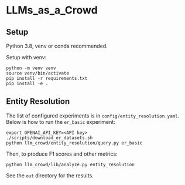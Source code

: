 # LLMs_as_a_Crowd

## Setup
Python 3.8, venv or conda recommended.

Setup with venv:
```
python -m venv venv
source venv/bin/activate
pip install -r requirements.txt
pip install -e .
```

## Entity Resolution

The list of configured experiments is in `config/entity_resolution.yaml`. Below is how to run the `er_basic` experiment:
```
export OPENAI_API_KEY=<API key>
./scripts/download_er_datasets.sh
python llm_crowd/entity_resolution/query.py er_basic
```

Then, to produce F1 scores and other metrics:
```
python llm_crowd/lib/analyze.py entity_resolution
```

See the `out` directory for the results.

